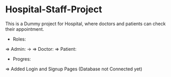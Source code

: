 # Hospital-Staff-Project
This is a Dummy project for Hospital, where doctors and patients can check their appointment.

* Roles:

=> Admin:
         ->
=> Doctor:
=> Patient:


* Progres:

=> Added Login and Signup Pages (Database not Connected yet)
